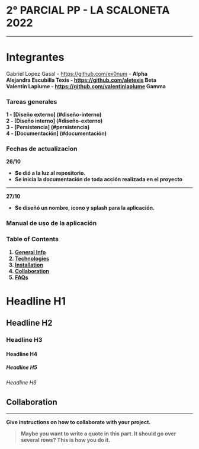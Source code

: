 # 2° PARCIAL PP - LA SCALONETA 2022
***
# Integrantes
Gabriel Lopez Gasal - https://github.com/ex0num - <strong>Alpha<strong> <br>
Alejandra Escubilla Texis - https://github.com/aletexis <strong>Beta<strong> <br>
Valentín Laplume - https://github.com/valentinlaplume <strong>Gamma<strong> <br> 

### Tareas generales
1 - [Diseño externo] (#diseño-interno) <br>
2 - [Diseño interno] (#diseño-externo) <br>
3 - [Persistencia] (#persistencia) <br>
4 - [Documentación] (#documentación) <br>

### Fechas de actualizacion
26/10 
- Se dió a la luz al repositorio. <br>
- Se inicia la documentación de toda acción realizada en el proyecto <br>
***
27/10
- Se diseñó un nombre, ícono y splash para la aplicación.

  
  
### Manual de uso de la aplicación


### Table of Contents
1. [General Info](#general-info)
2. [Technologies](#technologies)
3. [Installation](#installation)
4. [Collaboration](#collaboration)
5. [FAQs](#faqs)

# Headline H1
## Headline H2
### Headline H3
#### Headline H4 
##### Headline H5
###### Headline H6

## Collaboration
***
Give instructions on how to collaborate with your project.
> Maybe you want to write a quote in this part. 
> It should go over several rows?
> This is how you do it.
